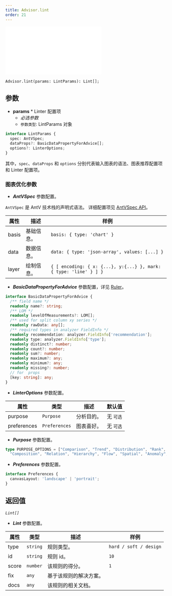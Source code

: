 ```yaml
---
title: Advisor.lint
order: 21
---
```


<embed src='@/docs/common/style.md'></embed>


```sign
Advisor.lint(params: LintParams): Lint[];
```

## 参数

* **params** * Linter 配置项
  * _必选参数_
  * `参数类型`: LintParams 对象

```ts
interface LintParams {
  spec: AntVSpec;
  dataProps?: BasicDataPropertyForAdvice[];
  options?: LinterOptions;
}
```

其中，`spec`、`dataProps` 和 `options` 分别代表输入图表的语法、图表推荐配置项和 Linter 配置项。

### 图表优化参数

* _**AntVSpec**_ 参数配置。

`AntVSpec` 是 AntV 技术栈的声明式语法。
详细配置项见 [AntVSpec API](https://github.com/antvis/antv-spec/blob/master/API.md)。

| 属性  | 描述       | 样例                                                              |
| ----- | ---------- | ----------------------------------------------------------------- |
| basis | 基础信息。 | `basis: { type: 'chart' }`                                        |
| data  | 数据信息。 | `data: { type: 'json-array', values: [...] }`                     |
| layer | 绘制信息。 | `{ [ encoding: { x: {...}, y:{...} }, mark: { type: 'line' } ] }` |

* _**BasicDataPropertyForAdvice**_ 参数配置，详见 [Ruler](./Ruler.zh.md)。

```ts
interface BasicDataPropertyForAdvice {
  /** field name */
  readonly name?: string;
  /** LOM */
  readonly levelOfMeasurements?: LOM[];
  /** used for split column xy series */
  readonly rawData: any[];
  /** required types in analyzer FieldInfo */
  readonly recommendation: analyzer.FieldInfo['recommendation'];
  readonly type: analyzer.FieldInfo['type'];
  readonly distinct?: number;
  readonly count?: number;
  readonly sum?: number;
  readonly maximum?: any;
  readonly minimum?: any;
  readonly missing?: number;
  // for  props
  [key: string]: any;
}
```

* _**LinterOptions**_ 参数配置。

| 属性        | 类型          | 描述       | 默认值    |
| ----------- | ------------- | ---------- | --------- |
| purpose     | `Purpose`     | 分析目的。 | 无 `可选` |
| preferences | `Preferences` | 图表喜好。 | 无 `可选` |

* _**Purpose**_ 参数配置。

```ts
type PURPOSE_OPTIONS = ["Comparison", "Trend", "Distribution", "Rank", "Proportion", 
  "Composition", "Relation", "Hierarchy", "Flow", "Spatial", "Anomaly", "Value"];
```

* _**Preferences**_ 参数配置。

```ts
interface Preferences {
  canvasLayout: 'landscape' | 'portrait';
}
```

## 返回值

_`Lint[]`_

* _**Lint**_ 参数配置。

| 属性  | 类型     | 描述                   | 样例                   |
| ----- | -------- | ---------------------- | ---------------------- |
| type  | `string` | 规则类型。             | `hard / soft / design` |
| id    | `string` | 规则 id。              | `10`                   |
| score | `number` | 该规则的得分。         | `1`                    |
| fix   | `any`    | 基于该规则的解决方案。 |                        |
| docs  | `any`    | 该规则的相关文档。     |                        |



